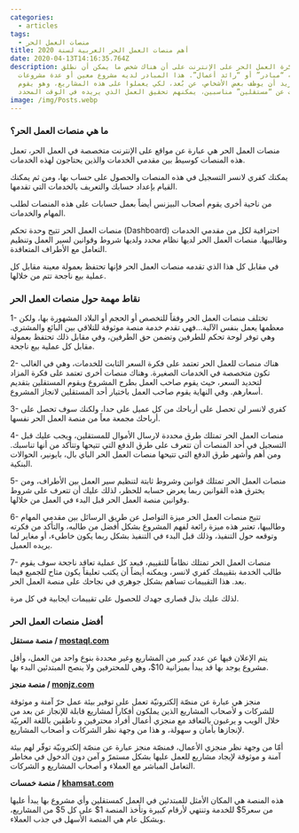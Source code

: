 ```yaml
---
categories:
  - articles
tags:
  - منصات العمل الحر
title: أهم منصات العمل الحر العربية لسنة 2020
date: 2020-04-13T14:16:35.764Z
description: تقوم فكرة العمل الحر على الإنترنت على أن هناك شخص ما يمكن أن نطلق
  عليه “مبادر” أو “رائد أعمال”. هذا المبادر لديه مشروع معين أو عدة مشروعات،
  ويريد أن يوظف بعض الأشخاص، عن بُعد، لكي يعملوا على هذه المشاريع، وهو يقوم
  بالبحث عن “مستقلين” مناسبين، يمكنهم تحقيق العمل الذي يريده في الوقت المحدد.
image: /img/Posts.webp
---
```

### ما هي منصات العمل الحر؟

منصات العمل الحر هي عبارة عن مواقع على الإنترنت متخصصة في العمل الحر، تعمل هذه المنصات كوسيط بين مقدمي الخدمات والذين يحتاجون لهذه الخدمات.

يمكنك كفري لانسر التسجيل في هذه المنصات والحصول على حساب بها، ومن ثم يمكنك القيام بإعداد حسابك والتعريف بالخدمات التي تقدمها.

من ناحية أخرى يقوم أصحاب البيزنس أيضاً بعمل حسابات على هذه المنصات لطلب المهام والخدمات.

منصات العمل الحر تتيح وحدة تحكم (Dashboard) احترافية لكل من مقدمي الخدمات وطالبيها. منصات العمل الحر لديها نظام محدد ولديها شروط وقوانين لسير العمل وتنظيم التعامل مع الأطراف المتعاقدة.

في مقابل كل هذا الذي تقدمه منصات العمل الحر فإنها تحتفظ بعمولة معينة مقابل كل عملية بيع ناجحة تتم من خلالها.

### نقاط مهمة حول منصات العمل الحر

1- تختلف منصات العمل الحر وفقاً للتخصص أو الحجم أو البلاد المشهورة بها، ولكن معظمها يعمل بنفس الآلية…فهي تقدم خدمة منصة موثوقة للتلاقي بين البائع والمشتري. وهي توفر لوحة تحكم للطرفين وتضمن حق الطرفين، وفي مقابل ذلك تحتفظ بعمولة مقابل كل عملية بيع ناجحة.

2- هناك منصات للعمل الحر تعتمد على فكرة السعر الثابت للخدمات، وهي في الغالب تكون متخصصة في الخدمات الصغيرة. وهناك منصات أخرى تعتمد على فكرة المزاد لتحديد السعر، حيث يقوم صاحب العمل بطرح المشروع ويقوم المستقلين بتقديم أسعارهم. وفي النهاية يقوم صاحب العمل باختيار أحد المستقلين لانجاز المشروع.

3- كفري لانسر لن تحصل على أرباحك من كل عميل على حدا، ولكنك سوف تحصل على أرباحك مجمعة معاً من منصة العمل الحر نفسها.

4- منصات العمل الحر تمتلك طرق محددة لارسال الأموال للمستقلين، ويجب عليك قبل التسجيل في أحد المنصات أن تتعرف على طرق الدفع التي تتيحها وتتأكد من أنها تناسبك. ومن أهم وأشهر طرق الدفع التي تتيحها منصات العمل الحر الباي بال، بايونير، الحوالات البنكية.

5- منصات العمل الحر تمتلك قوانين وشروط ثابتة لتنظيم سير العمل بين الأطراف، ومن يخترق هذه القوانين ربما يعرض حسابه للحظر، لذلك عليك أن تتعرف على شروط وقوانين منصة العمل الحر قبل البدء في العمل من خلالها.

6- تتيح منصات العمل الحر ميزة التواصل عن طريق الرسائل بين مقدمي المهام وطالبيها، تعتبر هذه ميزة رائعة لفهم المشروع بشكل أفضل من طالبه، والتأكد من فكرته وتوقعه حول التنفيذ، وذلك قبل البدء في التنفيذ بشكل ربما يكون خاطىء، أو مغاير لما يريده العميل.

7- منصات العمل الحر تمتلك نظاماً للتقييم، فبعد كل عملية تعاقد ناجحة سوف يقوم طالب الخدمة بتقييمك كفري لانسر، ويمكنه أيضاً أن يكتب تعليقاً يكون متاح للجميع فيما بعد. هذا التقييمات تساهم بشكل جوهري في نجاحك على منصة العمل الحر.

لذلك عليك بذل قصارى جهدك للحصول على تقييمات ايجابية في كل مرة.

### أفضل منصات العمل الحر

**منصة مستقل  / [mostaql.com](mostaql.com)**

 يتم الإعلان فيها عن عدد كبير من المشاريع وغير محددة بنوع واحد من العمل، وأقل مشروع يوجد بها قد يبدأ بميزانية 10$، وهي للمحترفين ولا ينصح المبتدئين البدء بها.

**منصة منجز / [monjz.com](https://monjz.com/)**

منجز هي عبارة عن منصّة إلكترونيّة تعمل على توفير بيئة عمل حرّ آمنة و موثوقة للشركات و لأصحاب المشاريع الذين يملكون أفكاراً لمشاريع قابلة للإنجاز عن بعد من خلال الويب و يرغبون بالتعاقد مع منجزي أعمال أفراد محترفين و ناطقين باللغة العربيّة لإنجازها بأمان و سهولة، و هذا من وجهة نظر الشركات و أصحاب المشاريع.

أمّا من وجهة نظر منجزي الأعمال، فمنصّة منجز عبارة عن منصّة إلكترونيّة توفّر لهم بيئة آمنة و موثوقة لإيجاد مشاريع للعمل عليها بشكل مستمرّ و آمن دون الدخول في مخاطر التعامل المباشر مع العملاء و أصحاب المشاريع و الشركات.

**منصة خمسات / [khamsat.com](khamsat.com)**

هذه المنصة هي المكان الأمثل للمبتدئين في العمل كمستقلين وأي مشروع بها يبدأ عليها من سعر5$ للخدمة وتنتهي لأرقام كبيرة وتأخذ المنصة 1$ على كل 5$ من المشاريع، وبشكل عام هي المنصة الأسهل في جذب العملاء.